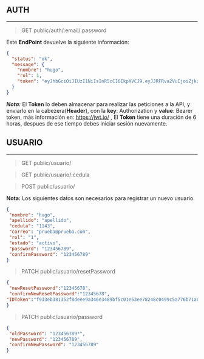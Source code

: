 ## AUTH
---
>GET public/auth/:email/:password

Este **EndPoint** devuelve la siguiente información:

```JSON
{
  "status": "ok",
  "message": {
    "nombre": "hugo",
    "rol": 1,
    "token": "eyJhbGciOiJIUzI1NiIsInR5cCI6IkpXVCJ9.eyJJRFRva2VuIjoiZjkzM2ViMzgxMzUyZjhkZWVlOWEzNDZlMzQ4OWJmNWMwMWU1M2VlNzgyNDhjMDQ5OWM1YTc3NmI3MWE4MThkOCIsImlhdCI6MTYzMDI3NjMwOCwiZXhwIjoxNjMwMjk3OTA4fQ.yfhWIkIFQVsUsu7gdWlh4g4AX-993p-xQQvP_W9H8SY"
  }
}
```
***Nota:*** El **Token** lo deben almacenar para realizar las peticiones a la API, y enviarlo en la cabezera(**Header**), con la **key**: Authorization y **value**: Bearer token, más información en: https://jwt.io/ , El **Token** tiene una duración de 6 horas, despues de ese tiempo debes iniciar sesión nuevamente.

## USUARIO
---
>GET public/usuario/

>GET public/usuario/:cedula

>POST public/usuario/

**Nota:** Los siguientes datos son necesarios para registrar un nuevo usuario.

```JSON
{	
 "nombre": "hugo",
 "apellido": "apellido",
 "cedula": "1143",
 "correo": "prueba@prueba.com",
 "rol": "1",
 "estado": "activo",
 "password": "123456789",
 "confirmPassword": "123456789"	
}
```
>PATCH  public/usuario/resetPassword
```JSON
{
 "newResetPassword":"12345678",
 "confirmNewResetPassword":"12345678",                   
"IDToken":"f933eb381352f8deee9a346e3489bf5c01e53ee78248c0499c5a776b71a818d8"  
}
```

>PATCH public/usuario/password

```JSON
{
 "oldPassword": "123456789*",
 "newPassword": "123456789",
 "confirmNewPassword": "123456789"
}
```

